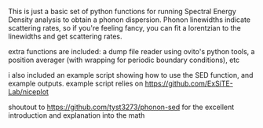 This is just a basic set of python functions for running Spectral Energy Density analysis to obtain a phonon dispersion. Phonon linewidths indicate scattering rates, so if you're feeling fancy, you can fit a lorentzian to the linewidths and get scattering rates. 

extra functions are included: a dump file reader using ovito's python tools, a position averager (with wrapping for periodic boundary conditions), etc

i also included an example script showing how to use the SED function, and example outputs. example script relies on https://github.com/ExSiTE-Lab/niceplot

shoutout to https://github.com/tyst3273/phonon-sed for the excellent introduction and explanation into the math
